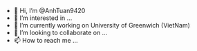 - 👋 Hi, I’m @AnhTuan9420
- 👀 I’m interested in ...
- 🌱 I’m currently working on University of Greenwich (VietNam)
- 💞️ I’m looking to collaborate on ...
- 📫 How to reach me ...

<!---
AnhTuan9420/AnhTuan9420 is a ✨ special ✨ repository because its `README.md` (this file) appears on your GitHub profile.
You can click the Preview link to take a look at your changes.
--->
